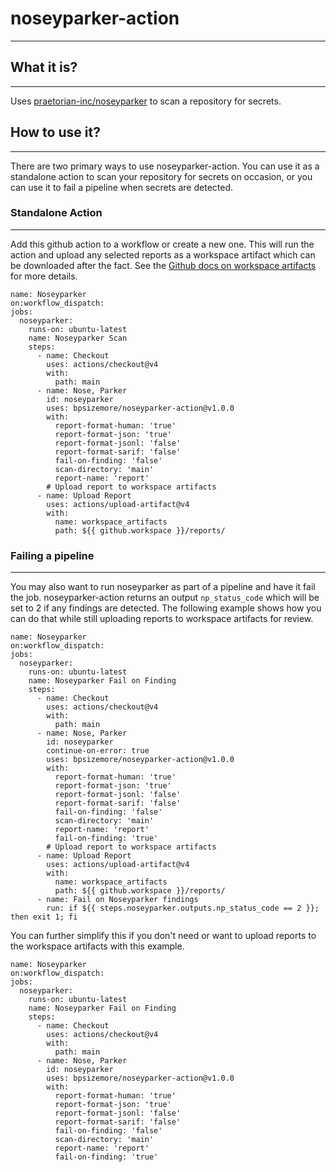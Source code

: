 # noseyparker-action
---
## What it is?
---
Uses [praetorian-inc/noseyparker](https://github.com/praetorian-inc/noseyparker) to scan a repository for secrets.

## How to use it?
---
There are two primary ways to use noseyparker-action. You can use it as a standalone action to scan your repository for secrets on occasion, or you can use it to fail a pipeline when secrets are detected.

### Standalone Action
---
Add this github action to a workflow or create a new one. This will run the action and upload any selected reports as a workspace artifact which can be downloaded after the fact. See the [Github docs on workspace artifacts](https://docs.github.com/en/actions/using-workflows/storing-workflow-data-as-artifacts) for more details.
```
name: Noseyparker
on:workflow_dispatch:
jobs:
  noseyparker:
    runs-on: ubuntu-latest
    name: Noseyparker Scan
    steps:
      - name: Checkout
        uses: actions/checkout@v4
        with:
          path: main
      - name: Nose, Parker
        id: noseyparker
        uses: bpsizemore/noseyparker-action@v1.0.0
        with:
          report-format-human: 'true'
          report-format-json: 'true'
          report-format-jsonl: 'false'
          report-format-sarif: 'false'
          fail-on-finding: 'false'
          scan-directory: 'main'
          report-name: 'report'
        # Upload report to workspace artifacts
      - name: Upload Report
        uses: actions/upload-artifact@v4
        with:
          name: workspace_artifacts
          path: ${{ github.workspace }}/reports/
```

### Failing a pipeline
---
You may also want to run noseyparker as part of a pipeline and have it fail the job. noseyparker-action returns an output `np_status_code` which will be set to 2 if any findings are detected. The following example shows how you can do that while still uploading reports to workspace artifacts for review.
```
name: Noseyparker
on:workflow_dispatch:
jobs:
  noseyparker:
    runs-on: ubuntu-latest
    name: Noseyparker Fail on Finding
    steps:
      - name: Checkout
        uses: actions/checkout@v4
        with:
          path: main
      - name: Nose, Parker
        id: noseyparker
        continue-on-error: true
        uses: bpsizemore/noseyparker-action@v1.0.0
        with:
          report-format-human: 'true'
          report-format-json: 'true'
          report-format-jsonl: 'false'
          report-format-sarif: 'false'
          fail-on-finding: 'false'
          scan-directory: 'main'
          report-name: 'report'
          fail-on-finding: 'true'
        # Upload report to workspace artifacts
      - name: Upload Report
        uses: actions/upload-artifact@v4
        with:
          name: workspace_artifacts
          path: ${{ github.workspace }}/reports/
      - name: Fail on Noseyparker findings
        run: if ${{ steps.noseyparker.outputs.np_status_code == 2 }}; then exit 1; fi
```

You can further simplify this if you don't need or want to upload reports to the workspace artifacts with this example.
```
name: Noseyparker
on:workflow_dispatch:
jobs:
  noseyparker:
    runs-on: ubuntu-latest
    name: Noseyparker Fail on Finding
    steps:
      - name: Checkout
        uses: actions/checkout@v4
        with:
          path: main
      - name: Nose, Parker
        id: noseyparker
        uses: bpsizemore/noseyparker-action@v1.0.0
        with:
          report-format-human: 'true'
          report-format-json: 'true'
          report-format-jsonl: 'false'
          report-format-sarif: 'false'
          fail-on-finding: 'false'
          scan-directory: 'main'
          report-name: 'report'
          fail-on-finding: 'true'

```